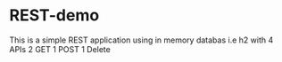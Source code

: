 # REST-demo

This is a simple REST application using in memory databas i.e h2 with 4 APIs
2 GET 
1 POST
1 Delete
